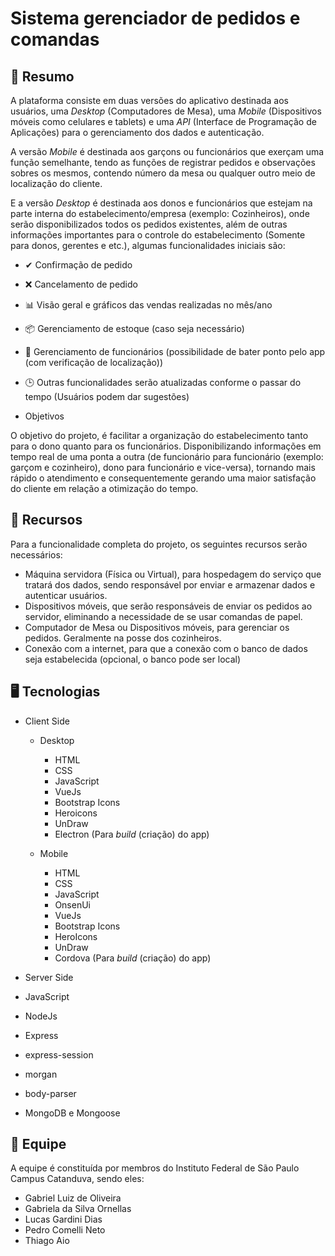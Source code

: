 # Sistema gerenciador de pedidos e comandas

## 📝 Resumo

A plataforma consiste em duas versões do aplicativo destinada aos usuários, uma _Desktop_ (Computadores de Mesa), uma _Mobile_ (Dispositivos móveis como celulares e tablets) e uma _API_ (Interface de Programação de Aplicações) para o gerenciamento dos dados e autenticação.

A versão _Mobile_ é destinada aos garçons ou funcionários que exerçam uma função semelhante, tendo as funções de registrar pedidos e observações sobres os mesmos, contendo número da mesa ou qualquer outro meio de localização do cliente.

E a versão _Desktop_ é destinada aos donos e funcionários que estejam na parte interna do estabelecimento/empresa (exemplo: Cozinheiros), onde serão disponibilizados todos os pedidos existentes, além de outras informações importantes para o controle do estabelecimento (Somente para donos, gerentes e etc.), algumas funcionalidades iniciais são:

-   ✔ Confirmação de pedido
-   ❌ Cancelamento de pedido
-   📊 Visão geral e gráficos das vendas realizadas no mês/ano
-   📦 Gerenciamento de estoque (caso seja necessário)
-   👥 Gerenciamento de funcionários (possibilidade de bater ponto pelo app (com verificação de localização))
-   🕒 Outras funcionalidades serão atualizadas conforme o passar do tempo (Usuários podem dar sugestões)

-   Objetivos

O objetivo do projeto, é facilitar a organização do estabelecimento tanto para o dono quanto para os funcionários. Disponibilizando informações em tempo real de uma ponta a outra (de funcionário para funcionário (exemplo: garçom e cozinheiro), dono para funcionário e vice-versa), tornando mais rápido o atendimento e consequentemente gerando uma maior satisfação do cliente em relação a otimização do tempo.

## 🔌 Recursos

Para a funcionalidade completa do projeto, os seguintes recursos serão necessários:

-   Máquina servidora (Física ou Virtual), para hospedagem do serviço que tratará dos dados, sendo responsável por enviar e armazenar dados e autenticar usuários.
-   Dispositivos móveis, que serão responsáveis de enviar os pedidos ao servidor, eliminando a necessidade de se usar comandas de papel.
-   Computador de Mesa ou Dispositivos móveis, para gerenciar os pedidos. Geralmente na posse dos cozinheiros.
-   Conexão com a internet, para que a conexão com o banco de dados seja estabelecida (opcional, o banco pode ser local)

## 🖥 Tecnologias

-   Client Side

    -   Desktop

        -   HTML
        -   CSS
        -   JavaScript
        -   VueJs
        -   Bootstrap Icons
        -   Heroicons
        -   UnDraw
        -   Electron (Para _build_ (criação) do app)

    -   Mobile
        -   HTML
        -   CSS
        -   JavaScript
        -   OnsenUi
        -   VueJs
        -   Bootstrap Icons
        -   HeroIcons
        -   UnDraw
        -   Cordova (Para _build_ (criação) do app)

-   Server Side

-   JavaScript
-   NodeJs
-   Express
-   express-session
-   morgan
-   body-parser
-   MongoDB e Mongoose

## 👥 Equipe

A equipe é constituída por membros do Instituto Federal de São Paulo Campus Catanduva, sendo eles:

-   Gabriel Luiz de Oliveira
-   Gabriela da Silva Ornellas
-   Lucas Gardini Dias
-   Pedro Comelli Neto
-   Thiago Aio
